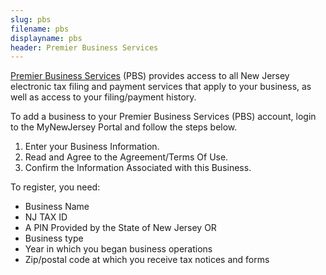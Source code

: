```yaml
---
slug: pbs
filename: pbs
displayname: pbs
header: Premier Business Services
---
```


[Premier Business Services](https://www-njlib.nj.gov/NJ_PREMIER_EBIZ/jsp/home.jsp) (PBS) provides access to all New Jersey electronic tax filing and payment services that apply to your business, as well as access to your filing/payment history.

To add a business to your Premier Business Services (PBS) account, login to the MyNewJersey Portal and follow the steps below.

1. Enter your Business Information.
2. Read and Agree to the Agreement/Terms Of Use.
3. Confirm the Information Associated with this Business.

To register, you need:

- Business Name
- NJ TAX ID
- A PIN Provided by the State of New Jersey
  OR
- Business type
- Year in which you began business operations
- Zip/postal code at which you receive tax notices and forms
